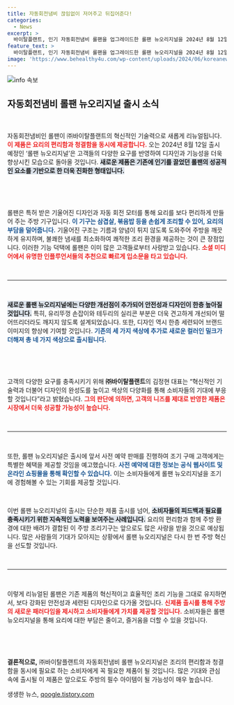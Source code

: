 ```yaml
---
title: 자동회전냄비 끊임없이 저어주고 뒤집어준다!
categories:
  - News
excerpt: >
  바이탈플랜트, 인기 자동회전냄비 롤팬을 업그레이드한 롤팬 뉴오리지널을 2024년 8월 12일 출시예정! 혁신적인 조리 편의성과 세련된 디자인으로 주방의 게임체인저가 될 이 제품을 미리 예약해보세요!
feature_text: >
  바이탈플랜트, 인기 자동회전냄비 롤팬을 업그레이드한 롤팬 뉴오리지널을 2024년 8월 12일 출시예정! 혁신적인 조리 편의성과 세련된 디자인으로 주방의 게임체인저가 될 이 제품을 미리 예약해보세요!
image: 'https://www.behealthy4u.com/wp-content/uploads/2024/06/koreanews.jpg'
---
```


<p><img src="https://www.behealthy4u.com/wp-content/uploads/2024/06/koreanews.jpg" alt="info 속보" /></p>

<h2 data-ke-size="size26">자동회전냄비 롤팬 뉴오리지널 출시 소식</h2>

<p data-ke-size="size16">&nbsp;</p>

<p>자동회전냄비인 롤팬이 ㈜바이탈플랜트의 혁신적인 기술력으로 새롭게 리뉴얼됩니다. <b><span style="color: #ee2323;">이 제품은 요리의 편리함과 청결함을 동시에 제공합니다.</span></b> 오는 2024년 8월 12일 출시 예정인 ‘롤팬 뉴오리지널’은 고객들의 다양한 요구를 반영하여 디자인과 기능성을 더욱 향상시킨 모습으로 돌아올 것입니다. <b><span style="background-color: #21538527;">새로운 제품은 기존에 인기를 끌었던 롤팬의 성공적인 요소를 기반으로 한 더욱 진화한 형태입니다.</span></b></p>

<p data-ke-size="size16">&nbsp;</p>

<p><br></p>

<p>롤팬은 특허 받은 기울어진 디자인과 자동 회전 모터를 통해 요리를 보다 편리하게 만들어 주는 주방 기구입니다. <b><span style="color: #1a5490;">이 기구는 삼겹살, 볶음밥 등을 손쉽게 조리할 수 있어, 요리의 부담을 덜어줍니다.</span></b> 기울어진 구조는 기름과 양념이 튀지 않도록 도와주어 주방을 깨끗하게 유지하며, 불쾌한 냄새를 최소화하여 쾌적한 조리 환경을 제공하는 것이 큰 장점입니다. 이러한 기능 덕택에 롤팬은 이미 많은 고객들로부터 사랑받고 있습니다. <b><span style="color: #ee2323;">소셜 미디어에서 유명한 인플루언서들의 추천으로 빠르게 입소문을 타고 있습니다.</span></b></p>

<p data-ke-size="size16">&nbsp;</p>

<hr>

<p data-ke-size="size16">&nbsp;</p>

<p><b><span style="background-color: #21538527;">새로운 롤팬 뉴오리지널에는 다양한 개선점이 추가되어 안전성과 디자인이 한층 높아질 것입니다.</span></b> 특히, 유리뚜껑 손잡이와 테두리의 실리콘 부분은 더욱 견고하게 개선되어 떨어뜨리더라도 깨지지 않도록 설계되었습니다. 또한, 디자인 역시 한층 세련되어 브랜드 이미지의 향상에 기여할 것입니다. <b><span style="color: #1a5490;">기존의 세 가지 색상에 추가로 새로운 컬러인 밀크가 더해져 총 네 가지 색상으로 출시됩니다.</span></b></p>

<p data-ke-size="size16">&nbsp;</p>

<p><br></p>

<p>고객의 다양한 요구를 충족시키기 위해 <b>㈜바이탈플랜트</b>의 김정현 대표는 “혁신적인 기술력과 더불어 디자인의 완성도를 높이고 색상의 다양화를 통해 소비자들의 기대에 부응할 것입니다”라고 밝혔습니다. <b><span style="color: #ee2323;">그의 판단에 의하면, 고객의 니즈를 제대로 반영한 제품은 시장에서 더욱 성공할 가능성이 높습니다.</span></b></p>

<p data-ke-size="size16">&nbsp;</p>

<hr>

<p data-ke-size="size16">&nbsp;</p>

<p>또한, 롤팬 뉴오리지널은 출시에 앞서 사전 예약 판매를 진행하여 조기 구매 고객에게는 특별한 혜택을 제공할 것임을 예고했습니다. <b><span style="color: #1a5490;">사전 예약에 대한 정보는 공식 웹사이트 및 온라인 쇼핑몰을 통해 확인할 수 있습니다.</span></b> 이는 소비자들에게 롤팬 뉴오리지널을 조기에 경험해볼 수 있는 기회를 제공할 것입니다.</p>

<p data-ke-size="size16">&nbsp;</p>

<p>이번 롤팬 뉴오리지널의 출시는 단순한 제품 출시를 넘어, <b><span style="background-color: #21538527;">소비자들의 피드백과 필요를 충족시키기 위한 지속적인 노력을 보여주는 사례입니다.</span></b> 요리의 편리함과 함께 주방 환경에 대한 배려가 결합된 이 주방 조리기구는 앞으로도 많은 사랑을 받을 것으로 예상됩니다. 많은 사람들의 기대가 모아지는 상황에서 롤팬 뉴오리지널은 다시 한 번 주방 혁신을 선도할 것입니다. </p>

<p data-ke-size="size16">&nbsp;</p>

<hr>

<p data-ke-size="size16">&nbsp;</p>

<p>이렇게 리뉴얼된 롤팬은 기존 제품의 혁신적이고 효율적인 조리 기능을 그대로 유지하면서, 보다 강화된 안전성과 세련된 디자인으로 다가올 것입니다. <b><span style="color: #ee2323;">신제품 출시를 통해 주방의 새로운 패러다임을 제시하고 소비자들에게 가치를 제공할 것입니다.</span></b> 소비자들은 롤팬 뉴오리지널을 통해 요리에 대한 부담은 줄이고, 즐거움을 더할 수 있을 것입니다. </p>

<p data-ke-size="size16">&nbsp;</p>

<p><br></p>

<p><b>결론적으로,</b> ㈜바이탈플랜트의 자동회전냄비 롤팬 뉴오리지널은 조리의 편리함과 청결함을 동시에 필요로 하는 소비자에게 꼭 필요한 제품이 될 것입니다. 많은 기대와 관심 속에 출시될 이 제품은 앞으로도 주방의 필수 아이템이 될 가능성이 매우 높습니다.</p>
생생한 뉴스, <a href="https://qoogle.tistory.com" rel="dofollow">qoogle.tistory.com</a>


